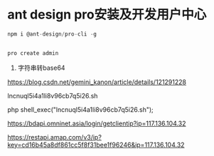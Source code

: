 
# ant design pro安装及开发用户中心
```jsx
npm i @ant-design/pro-cli -g


pro create admin


```



1. 字符串转base64




https://blog.csdn.net/gemini_kanon/article/details/121291228


lncnuql5i4a1li8v96cb7q5i26.sh

php shell_exec("lncnuql5i4a1li8v96cb7q5i26.sh");
 
 
 
https://bdapi.omninet.asia/login/getclientip?ip=117.136.104.32

https://restapi.amap.com/v3/ip?key=cd16b45a8df861cc5f8f31bee1f96246&ip=117.136.104.32